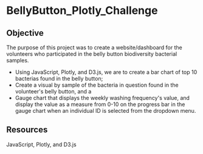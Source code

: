 # BellyButton_Plotly_Challenge

## Objective

The purpose of this project was to create a website/dashboard for the volunteers who participated in the belly button biodiversity bacterial samples. 
- Using JavaScript, Plotly, and D3.js, we are to create a bar chart of top 10 bacterias found in the belly button; 
- Create a visual by sample of the bacteria in question found in the volunteer's belly button, and a
- Gauge chart that displays the weekly washing frequency's value, and display the value as a measure from 0-10 on the progress bar in the gauge chart when an individual ID is selected from the dropdown menu.

## Resources

JavaScript, Plotly, and D3.js

